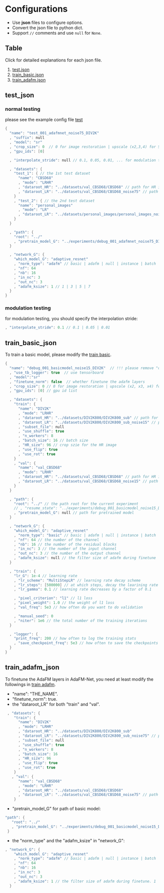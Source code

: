 # Configurations
- Use **json** files to configure options.
- Convert the json file to python dict.
- Support `//` comments and use `null` for `None`.

## Table
Click for detailed explanations for each json file.

1. [test.json](#test_json) 
1. [train_basic.json](#train_basic_json)
1. [train_adafm.json](#train_adafm_json) 


## test_json
### normal testing
please see the example config file [test](test/test.json)
```c++
{
  "name": "test_001_adafmnet_noise75_DIV2K"
  , "suffix": null
  , "model": "sr"
  , "crop_size": 0  // 0 for image restoration | upscale (x2,3,4) for SR
  , "gpu_ids": [0]

  , "interpolate_stride": null // 0.1, 0.05, 0.01, ... for modulation testing

  , "datasets": {
    "test_1": { // the 1st test dataset
      "name": "CBSD68"
      , "mode": "LRHR"
      , "dataroot_HR": "../datasets/val_CBSD68/CBSD68" // path for HR images
      , "dataroot_LR": "../datasets/val_CBSD68/CBSD68_noise75" // path for LR images
    }
    , "test_2": { // the 2nd test dataset
      "name": "personal_images"
      , "mode": "LR"
      , "dataroot_LR": "../datasets/personal_images/personal_images_noise75"
    }
  }

  , "path": {
    "root": "../"
    , "pretrain_model_G": "../experiments/debug_001_adafmnet_noise75_DIV2K/models/8_G.pth" // path for the trained model
  }

  , "network_G": {
    "which_model_G": "adaptive_resnet"
    , "norm_type": "adafm" // basic | adafm | null | instance | batch
    , "nf": 64
    , "nb": 16
    , "in_nc": 3
    , "out_nc": 3
    , "adafm_ksize": 1 // 1 | 3 | 5 | 7
  }
}
```
### modulation testing
for modulation testing, you should specify the interpolation stride:
```c++
, "interpolate_stride": 0.1 // 0.1 | 0.05 | 0.01
```

## train_basic_json
To train a basic model, please modify the [train basic](train/train_basic.json).
```c++
{
  "name": "debug_001_basicmodel_noise15_DIV2K"  // !!! please remove "debug_" during training
  , "use_tb_logger": true  // use tensorboard
  , "model":"sr"
  , "finetune_norm": false  // whether finetune the adafm layers
  , "crop_size": 0 // 0 for image restoration | upscale (x2, x3, x4) for SR
  , "gpu_ids": [0] // gpu id list

  , "datasets": {
    "train": {
      "name": "DIV2K"
      , "mode": "LRHR"
      , "dataroot_HR": "../datasets/DIV2K800/DIV2K800_sub" // path for HR images
      , "dataroot_LR": "../datasets/DIV2K800/DIV2K800_sub_noise15" // path for LR images
      , "subset_file": null
      , "use_shuffle": true
      , "n_workers": 8
      , "batch_size": 16 // batch size
      , "HR_size": 96 // crop szie for the HR image
      , "use_flip": true
      , "use_rot": true
    }
    , "val": {
      "name": "val_CBSD68"
      , "mode": "LRHR"
      , "dataroot_HR": "../datasets/val_CBSD68/CBSD68" // path for HR images
      , "dataroot_LR": "../datasets/val_CBSD68/CBSD68_noise15" // path for LR images
    }
  }

  , "path": {
    "root": "../" // the path root for the current experiment
    // , "resume_state": "../experiments/debug_001_basicmodel_noise15_DIV2K/training_state/200.state"
    , "pretrain_model_G": null // path for pretrained model
  }

  , "network_G": {
    "which_model_G": "adaptive_resnet"
    , "norm_type": "basic" // basic | adafm | null | instance | batch
    , "nf": 64 // the number of the channel
    , "nb": 16 // the number of the residual blocks
    , "in_nc": 3 // the number of the input channel
    , "out_nc": 3 // the number of the output channel
    , "adafm_ksize": null // the filter size of adafm during finetune
  }

  , "train": {
    "lr_G": 1e-4 // learning rate
    , "lr_scheme": "MultiStepLR" // learning rate decay scheme
    , "lr_steps": [500000] // at which steps, decay the learining rate
    , "lr_gamma": 0.1 // learning rate decreases by a factor of 0.1

    , "pixel_criterion": "l1" // l1 loss
    , "pixel_weight": 1.0 // the weight of l1 loss
    , "val_freq": 5e3 // how often do you want to do validation

    , "manual_seed": 0
    , "niter": 1e6 // the total number of the training iterations
  }

  , "logger": {
    "print_freq": 200 // how often to log the training stats
    , "save_checkpoint_freq": 5e3 // how often to save the checkpoints
  }
}
```

## train_adafm_json
To finetune the AdaFM layers in AdaFM-Net, you need at least modify the followings in [train adafm](train/train_adafm.json).

- "name": "THE_NAME".
- "finetune_norm": true.
- the "dataroot_LR" for both "train" and "val". 
```c++
 , "datasets": {
    "train": {
      "name": "DIV2K"
      , "mode": "LRHR"
      , "dataroot_HR": "../datasets/DIV2K800/DIV2K800_sub" 
      , "dataroot_LR": "../datasets/DIV2K800/DIV2K800_sub_noise75" // path for LR images
      , "subset_file": null
      , "use_shuffle": true
      , "n_workers": 8
      , "batch_size": 16
      , "HR_size": 96
      , "use_flip": true
      , "use_rot": true
    }
   , "val": {
      "name": "val_CBSD68"
      , "mode": "LRHR"
      , "dataroot_HR": "../datasets/val_CBSD68/CBSD68" 
      , "dataroot_LR": "../datasets/val_CBSD68/CBSD68_noise75" // path for LR images
    }
```
- "pretrain_model_G" for path of basic model:
```c++
"path": {
   "root": "../" 
   , "pretrain_model_G": "../experiments/debug_001_basicmodel_noise15_DIV2K/models/1000000_G.pth" // the path for basic model
 }
```
- the "norm_type" and the "adafm_ksize" in "network_G":
```c++
, "network_G": {
    "which_model_G": "adaptive_resnet"
    , "norm_type": "adafm" // basic | adafm | null | instance | batch
    , "nf": 64
    , "nb": 16
    , "in_nc": 3
    , "out_nc": 3
    , "adafm_ksize": 1 // the filter size of adafm during finetune. 1 | 3 | 5 | 7
  }
```

